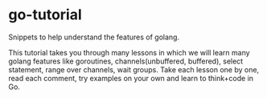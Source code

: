 # go-tutorial 
Snippets to help understand the features of golang.

This tutorial takes you through many lessons in which we will learn many golang features like goroutines, channels(unbuffered, buffered), select statement, range over channels, wait groups.
Take each lesson one by one, read each comment, try examples on your own and learn to think+code in Go.  
